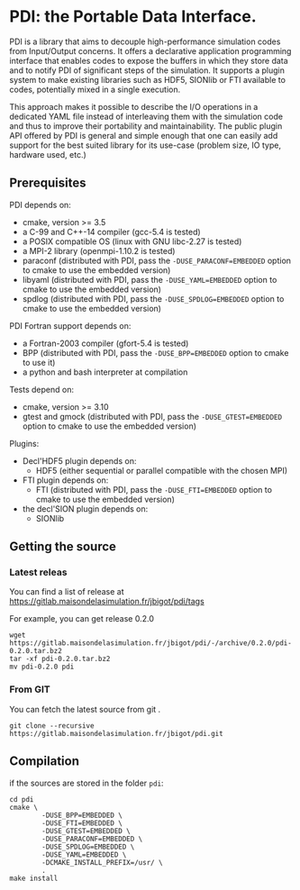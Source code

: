 # PDI: the Portable Data Interface.

PDI is a library that aims to decouple high-performance simulation codes from Input/Output concerns.
It offers a declarative application programming interface that enables codes to expose the buffers in which they store data and to notify PDI of significant steps of the simulation.
It supports a plugin system to make existing libraries such as HDF5, SIONlib or FTI available to codes, potentially mixed in a single execution.

This approach makes it possible to describe the I/O operations in a dedicated YAML file instead of interleaving them with the simulation code and thus to improve their portability and maintainability.
The public plugin API offered by PDI is general and simple enough that one can easily add support for the best suited library for its use-case (problem size, IO type, hardware used, etc.)


## Prerequisites

PDI depends on:
  * cmake, version >= 3.5
  * a C-99 and C++-14 compiler (gcc-5.4 is tested)
  * a POSIX compatible OS (linux with GNU libc-2.27 is tested)
  * a MPI-2 library (openmpi-1.10.2 is tested)
  * paraconf (distributed with PDI, pass the `-DUSE_PARACONF=EMBEDDED` option to cmake to use the embedded version)
  * libyaml (distributed with PDI, pass the `-DUSE_YAML=EMBEDDED` option to cmake to use the embedded version)
  * spdlog (distributed with PDI, pass the `-DUSE_SPDLOG=EMBEDDED` option to cmake to use the embedded version)

PDI Fortran support depends on:
  * a Fortran-2003 compiler (gfort-5.4 is tested)
  * BPP (distributed with PDI, pass the `-DUSE_BPP=EMBEDDED` option to cmake to use it)
  * a python and bash interpreter at compilation

Tests depend on:
  * cmake, version >= 3.10
  * gtest and gmock (distributed with PDI, pass the `-DUSE_GTEST=EMBEDDED` option to cmake to use the embedded version)

Plugins:
  * Decl'HDF5 plugin depends on:
    * HDF5 (either sequential or parallel compatible with the chosen MPI)
  * FTI plugin depends on:
    * FTI (distributed with PDI, pass the `-DUSE_FTI=EMBEDDED` option to cmake to use the embedded version)
  * the decl'SION plugin depends on:
    * SIONlib

## Getting the source

### Latest releas

You can find a list of release at https://gitlab.maisondelasimulation.fr/jbigot/pdi/tags

For example, you can get release 0.2.0

```
wget https://gitlab.maisondelasimulation.fr/jbigot/pdi/-/archive/0.2.0/pdi-0.2.0.tar.bz2
tar -xf pdi-0.2.0.tar.bz2
mv pdi-0.2.0 pdi
```

### From GIT

You can fetch the latest source from git .

```
git clone --recursive https://gitlab.maisondelasimulation.fr/jbigot/pdi.git
```

## Compilation

if the sources are stored in the folder `pdi`:
```
cd pdi
cmake \
        -DUSE_BPP=EMBEDDED \
        -DUSE_FTI=EMBEDDED \
        -DUSE_GTEST=EMBEDDED \
        -DUSE_PARACONF=EMBEDDED \
        -DUSE_SPDLOG=EMBEDDED \
        -DUSE_YAML=EMBEDDED \
        -DCMAKE_INSTALL_PREFIX=/usr/ \
        .
make install
```
